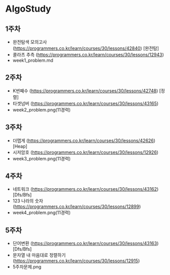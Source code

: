 # AlgoStudy

## 1주차
- 완전탐색 모의고사 (https://programmers.co.kr/learn/courses/30/lessons/42840) [완전탐]
- 콜라츠 추측 (https://programmers.co.kr/learn/courses/30/lessons/12943)
- week1_problem.md

## 2주차
- K번째수 (https://programmers.co.kr/learn/courses/30/lessons/42748) [정렬]
- 타겟넘버 (https://programmers.co.kr/learn/courses/30/lessons/43165)
- week2_problem.png(11경력)

## 3주차
- 더맵게 (https://programmers.co.kr/learn/courses/30/lessons/42626) [Heap]
- 시저암호 (https://programmers.co.kr/learn/courses/30/lessons/12926)
- week3_problem.png(11경력)

## 4주차
- 네트워크 (https://programmers.co.kr/learn/courses/30/lessons/43162) [Dfs/Bfs]
- 123 나라의 숫자 (https://programmers.co.kr/learn/courses/30/lessons/12899)
- week4_problem.png(11경력)

## 5주차
- 단어변환 (https://programmers.co.kr/learn/courses/30/lessons/43163) [Dfs/Bfs]
- 문자열 내 마음대로 정렬하기 (https://programmers.co.kr/learn/courses/30/lessons/12915)
- 5주차문제.png
